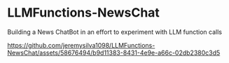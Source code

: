 # LLMFunctions-NewsChat
Building a News ChatBot in an effort to experiment with LLM function calls


https://github.com/jeremysilva1098/LLMFunctions-NewsChat/assets/58676494/b9d11383-8431-4e9e-a66c-02db2380c3d5

